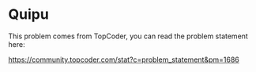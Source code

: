 # Quipu

This problem comes from TopCoder, you can read the problem statement here: 

https://community.topcoder.com/stat?c=problem_statement&pm=1686